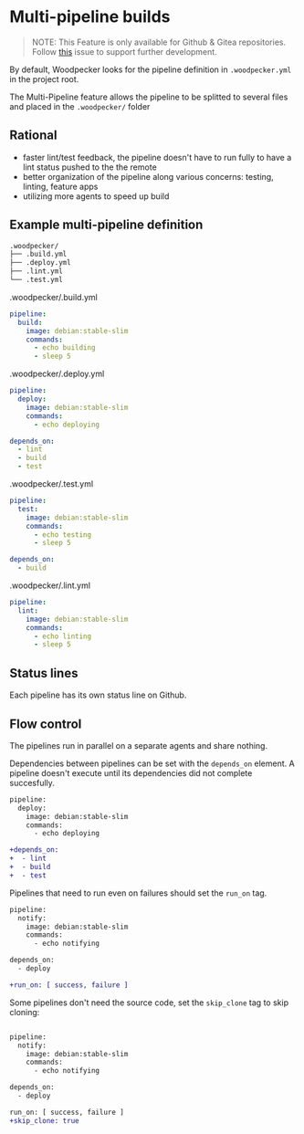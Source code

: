 
# Multi-pipeline builds

> NOTE: This Feature is only available for Github & Gitea repositories. Follow [this](https://github.com/woodpecker-ci/woodpecker/issues/131) issue to support further development.

By default, Woodpecker looks for the pipeline definition in `.woodpecker.yml` in the project root.

The Multi-Pipeline feature allows the pipeline to be splitted to several files and placed in the `.woodpecker/` folder

## Rational

- faster lint/test feedback, the pipeline doesn't have to run fully to have a lint status pushed to the the remote
- better organization of the pipeline along various concerns: testing, linting, feature apps
- utilizing more agents to speed up build

## Example multi-pipeline definition

```bash
.woodpecker/
├── .build.yml
├── .deploy.yml
├── .lint.yml
└── .test.yml
```

.woodpecker/.build.yml

```yaml
pipeline:
  build:
    image: debian:stable-slim
    commands:
      - echo building
      - sleep 5
```

.woodpecker/.deploy.yml

```yaml
pipeline:
  deploy:
    image: debian:stable-slim
    commands:
      - echo deploying

depends_on:
  - lint
  - build
  - test
```

.woodpecker/.test.yml

```yaml
pipeline:
  test:
    image: debian:stable-slim
    commands:
      - echo testing
      - sleep 5

depends_on:
  - build
```

.woodpecker/.lint.yml

```yaml
pipeline:
  lint:
    image: debian:stable-slim
    commands:
      - echo linting
      - sleep 5
```

## Status lines

Each pipeline has its own status line on Github.

## Flow control

The pipelines run in parallel on a separate agents and share nothing.

Dependencies between pipelines can be set with the `depends_on` element. A pipeline doesn't execute until its dependencies did not complete succesfully.

```diff
pipeline:
  deploy:
    image: debian:stable-slim
    commands:
      - echo deploying

+depends_on:
+  - lint
+  - build
+  - test
```

Pipelines that need to run even on failures should set the `run_on` tag.

```diff
pipeline:
  notify:
    image: debian:stable-slim
    commands:
      - echo notifying

depends_on:
  - deploy

+run_on: [ success, failure ]
```

Some pipelines don't need the source code, set the `skip_clone` tag to skip cloning:

```diff

pipeline:
  notify:
    image: debian:stable-slim
    commands:
      - echo notifying

depends_on:
  - deploy

run_on: [ success, failure ]
+skip_clone: true
```
